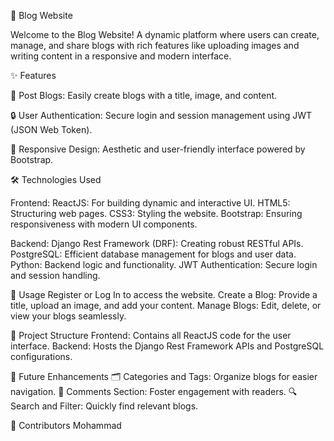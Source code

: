 🌟 Blog Website

Welcome to the Blog Website! A dynamic platform where users can create, manage, and share blogs with rich features like uploading images and writing content in a responsive and modern interface.


✨ Features

📝 Post Blogs:
Easily create blogs with a title, image, and content.

🔒 User Authentication:
Secure login and session management using JWT (JSON Web Token).

📱 Responsive Design:
Aesthetic and user-friendly interface powered by Bootstrap.


🛠️ Technologies Used

Frontend:
ReactJS: For building dynamic and interactive UI. 
HTML5: Structuring web pages. 
CSS3: Styling the website.
Bootstrap: Ensuring responsiveness with modern UI components.


Backend:
Django Rest Framework (DRF): Creating robust RESTful APIs.
PostgreSQL: Efficient database management for blogs and user data.
Python: Backend logic and functionality.
JWT Authentication: Secure login and session handling.


📖 Usage
Register or Log In to access the website.
Create a Blog: Provide a title, upload an image, and add your content.
Manage Blogs: Edit, delete, or view your blogs seamlessly.


📂 Project Structure
Frontend: Contains all ReactJS code for the user interface.
Backend: Hosts the Django Rest Framework APIs and PostgreSQL configurations.


🚀 Future Enhancements
🗂️ Categories and Tags: Organize blogs for easier navigation.
💬 Comments Section: Foster engagement with readers.
🔍 Search and Filter: Quickly find relevant blogs.


🤝 Contributors
Mohammad


